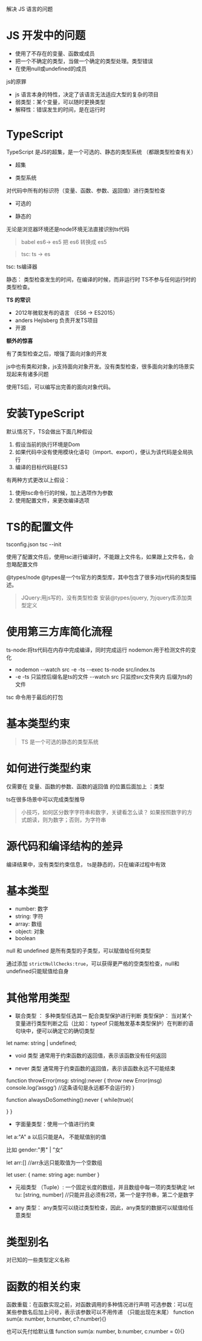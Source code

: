 解决 JS 语言的问题

# JS 开发中的问题

- 使用了不存在的变量、函数或成员
- 把一个不确定的类型，当做一个确定的类型处理。类型错误
- 在使用null或undefined的成员

js的原罪

- js 语言本身的特性，决定了该语言无法适应大型的复杂的项目
- 弱类型：某个变量，可以随时更换类型
- 解释性：错误发生的时间，是在运行时

# TypeScript

TypeScript 是JS的超集，是一个可选的、静态的类型系统 （都跟类型检查有关）

- 超集

- 类型系统

对代码中所有的标识符（变量、函数、参数、返回值）进行类型检查

- 可选的

- 静态的

无论是浏览器环境还是node环境无法直接识别ts代码

>babel es6-> es5 把 es6 转换成 es5

> tsc: ts -> es

tsc: ts编译器

静态： 类型检查发生的时间，在编译的时候，而非运行时
TS不参与任何运行时的类型检查。

**TS 的常识**

- 2012年微软发布的语言 （ES6 -> ES2015）
- anders Hejlsberg 负责开发TS项目
- 开源


**额外的惊喜**

有了类型检查之后，增强了面向对象的开发

js中也有类和对象，js支持面向对象开发。没有类型检查，很多面向对象的场景实现起来有诸多问题

使用TS后，可以编写出完善的面向对象代码。

# 安装TypeScript

默认情况下，TS会做出下面几种假设

1. 假设当前的执行环境是Dom
2. 如果代码中没有使用模块化语句（import、export），便认为该代码是全局执行
3. 编译的目标代码是ES3

有两种方式更改以上假设：

1. 使用tsc命令行的时候，加上选项作为参数
2. 使用配置文件，来更改编译选项

# TS的配置文件
tsconfig.json 
tsc --init 

使用了配置文件后，使用tsc进行编译时，不能跟上文件名，如果跟上文件名，会忽略配置文件

@types/node
@types是一个ts官方的类型库，其中包含了很多对js代码的类型描述。

> JQuery:用js写的，没有类型检查
> 安装@types/jquery, 为jquery库添加类型定义

# 使用第三方库简化流程

ts-node:将ts代码在内存中完成编译，同时完成运行
nodemon:用于检测文件的变化  
  - nodemon --watch src -e -ts --exec ts-node src/index.ts
  - -e -ts 只监控后缀名是ts的文件   --watch src 只监控src文件夹内 后缀为ts的文件

tsc 命令用于最后的打包

# 基本类型约束

>TS 是一个可选的静态的类型系统

# 如何进行类型约束

仅需要在 变量、函数的参数、函数的返回值 的位置后面加上 ：类型

ts在很多场景中可以完成类型推导

> 小技巧，如何区分数字字符串和数字，关键看怎么读？
>如果按照数字的方式朗读，则为数字；否则，为字符串


# 源代码和编译结构的差异

编译结果中，没有类型约束信息， ts是静态的，只在编译过程中有效

# 基本类型
- number: 数字
- string: 字符
- array: 数组
- object: 对象
- boolean

null 和 undefined 是所有类型的子类型，可以赋值给任何类型

通过添加 ```strictNullChecks:true```，可以获得更严格的空类型检查，null和undefined只能赋值给自身

# 其他常用类型

- 联合类型 ： 多种类型任选其一
配合类型保护进行判断
类型保护： 当对某个变量进行类型判断之后（比如： typeof 只能触发基本类型保护）在判断的语句块中，便可以确定它的确切类型

let name: string | undefined;

- void 类型 
通常用于约束函数的返回值，表示该函数没有任何返回

- never 类型
通常用于约束函数的返回值，表示该函数永远不可能结束

function throwError(msg: string):never {
  throw new Error(msg)
  console.log(’assgg‘) //这条语句是永远都不会运行的
}

function alwaysDoSomething():never {
  while(true){

  }
}



- 字面量类型：使用一个值进行约束

let a:"A"  a 以后只能是A， 不能赋值别的值

比如 gender:"男" | ”女“

let arr:[] //arr永远只能取值为一个空数组

let user: {
  name: string
  age: number
}

- 元祖类型 （Tuple）: 一个固定长度的数组，并且数组中每一项的类型确定
let tu: [string, number] //只能并且必须有2项，第一个是字符串，第二个是数字

- any 类型： any类型可以绕过类型检查，因此，any类型的数据可以赋值给任意类型


# 类型别名

对已知的一些类型定义名称

# 函数的相关约束

函数重载：在函数实现之前，对函数调用的多种情况进行声明
可选参数：可以在某些参数名后加上问号，表示该参数可以不用传递 （只能出现在末尾）
function sum(a: number, b:number, c?:number){}

也可以先付给默认值
function sum(a: number, b:number, c:number = 0){}